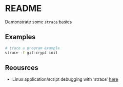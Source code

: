 # README

Demonstrate some `strace` basics  

## Examples

```sh
# trace a program example
strace -f git-crypt init
```

## Reousrces

* Linux application/script debugging with ‘strace’ [here](https://ma.ttias.be/linux-application-script-debugging-with-strace/)  
